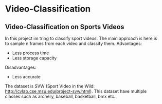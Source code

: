 # Video-Classification
## Video-Classification on Sports Videos

In this project im tring to classify sport videos. 
The main approach is here is to sample n frames from each video and classify them. 
Advantages:
- Less process time
- Less storage capacity

Disadvantages:
- Less accurate

The dataset is SVW (Sport Video in the Wild: http://cvlab.cse.msu.edu/project-svw.html). This dataset have multiple classes such as archery, baseball, basketball, bmx etc..
